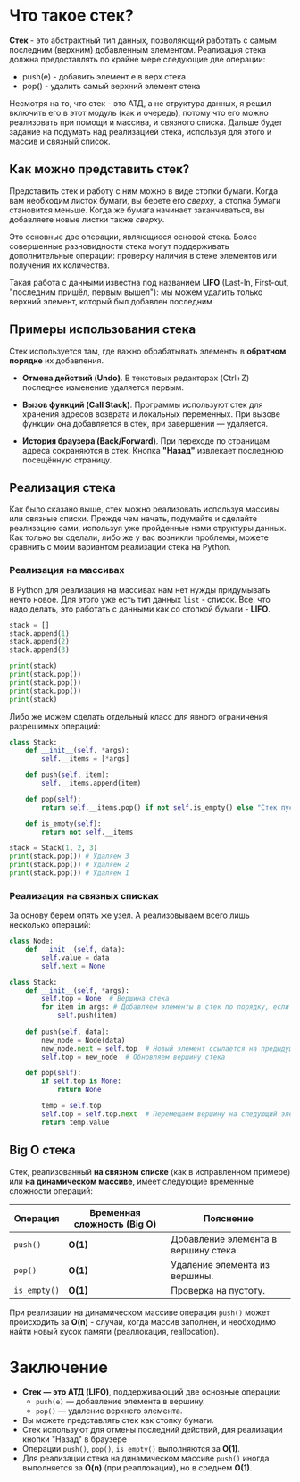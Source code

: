 # Что такое стек?
**Стек** - это абстрактный тип данных, позволяющий работать с самым последним (верхним) добавленным элементом. Реализация стека должна предоставлять по крайне мере следующие две операции:
- push(e) - добавить элемент e в верх стека
- pop() - удалить самый верхний элемент стека

Несмотря на то, что стек - это АТД, а не структура данных, я решил включить его в этот модуль (как и очередь), потому что его можно реализовать при помощи и массива, и связного списка. Дальше будет задание на подумать над реализацией стека, используя для этого и массив и связный список.

## Как можно представить стек?
Представить стек и работу с ним можно в виде стопки бумаги. Когда вам необходим листок бумаги, вы берете его *сверху*, а стопка бумаги становится меньше.
Когда же бумага начинает заканчиваться, вы добавляете новые листки также *сверху*. 

Это основные две операции, являющиеся основой стека. Более совершенные разновидности стека могут поддерживать дополнительные операции: проверку наличия в стеке элементов или получения их количества.

Такая работа с данными известна под названием **LIFO** (Last-In, First-out, "последним пришёл, первым вышел"): мы можем удалить только верхний элемент, который был добавлен последним

## Примеры использования стека
Стек используется там, где важно обрабатывать элементы в **обратном порядке** их добавления.
- **Отмена действий (Undo)**. В текстовых редакторах (Ctrl+Z) последнее изменение удаляется первым.

- **Вызов функций (Call Stack)**. Программы используют стек для хранения адресов возврата и локальных переменных. При вызове функции она добавляется в стек, при завершении — удаляется. 
       
- **История браузера (Back/Forward)**. При переходе по страницам адреса сохраняются в стек. Кнопка **"Назад"** извлекает последнюю посещённую страницу.

## Реализация стека
Как было сказано выше, стек можно реализовать используя массивы или связные списки. Прежде чем начать, подумайте и сделайте реализацию сами, используя уже пройденные нами структуры данных. Как только вы сделали, либо же у вас возникли проблемы, можете сравнить с  моим вариантом реализации стека на Python.

### Реализация на массивах
В Python для реализация на массивах нам нет нужды придумывать нечто новое. Для этого уже есть тип данных `list` - список. Все, что надо делать, это работать с данными как со стопкой бумаги - **LIFO**.

```python
stack = []
stack.append(1)
stack.append(2)
stack.append(3)

print(stack)
print(stack.pop())
print(stack.pop())
print(stack.pop())
print(stack)
```

Либо же можем сделать отдельный класс для явного ограничения разрешимых операций:

```python
class Stack:
    def __init__(self, *args):
        self.__items = [*args]

    def push(self, item):
        self.__items.append(item)

    def pop(self):
        return self.__items.pop() if not self.is_empty() else "Стек пуст"

    def is_empty(self):
        return not self.__items

stack = Stack(1, 2, 3)
print(stack.pop()) # Удаляем 3
print(stack.pop()) # Удаляем 2
print(stack.pop()) # Удаляем 1
```

### Реализация на связных списках
За основу берем опять же узел. А реализовываем всего лишь несколько операций:

```python
class Node:
    def __init__(self, data):
        self.value = data
        self.next = None

class Stack:
    def __init__(self, *args):
        self.top = None  # Вершина стека
        for item in args: # Добавляем элементы в стек по порядку, если они переданы в конструкторе
            self.push(item)
            
    def push(self, data):
        new_node = Node(data)
        new_node.next = self.top  # Новый элемент ссылается на предыдущую вершину
        self.top = new_node  # Обновляем вершину стека

    def pop(self):
        if self.top is None:
            return None

        temp = self.top
        self.top = self.top.next  # Перемещаем вершину на следующий элемент
        return temp.value
```

## Big O стека

Стек, реализованный **на связном списке** (как в исправленном примере) или **на динамическом массиве**, имеет следующие временные сложности операций:

| Операция | Временная сложность (Big O) | Пояснение |
|----------|----------------------------|-----------|
| `push()` | **O(1)**  | Добавление элемента в вершину стека. |
| `pop()`  | **O(1)**                    | Удаление элемента из вершины. |
| `is_empty()` | **O(1)**              | Проверка на пустоту. |

При реализации на динамическом массиве операция `push()` может происходить за **O(n)** - случаи, когда массив заполнен, и необходимо найти новый кусок памяти (реаллокация, reallocation).

# Заключение
- **Стек — это АТД (LIFO)**, поддерживающий две основные операции:  
   - `push(e)` — добавление элемента в вершину.  
   - `pop()` — удаление верхнего элемента.  
- Вы можете представлять стек как стопку бумаги.
- Cтек используют для отмены последний действий, для реализации кнопки "Назад" в браузере
- Операции `push()`, `pop()`, `is_empty()` выполняются за  **O(1)**.  
- Для реализации стека на  динамическом массиве `push()` иногда выполняется за **O(n)** (при реаллокации), но в среднем **O(1)**.  
